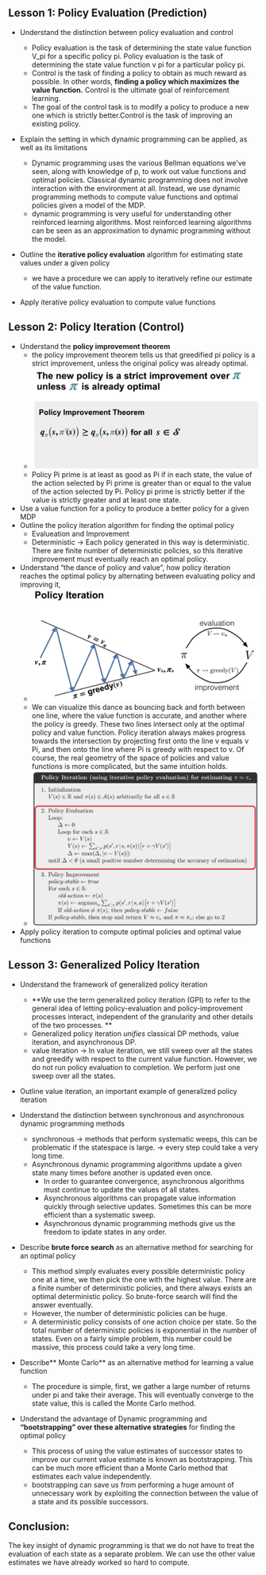 ## **Lesson 1: Policy Evaluation (Prediction)**
* Understand the distinction between policy evaluation and control
  * Policy evaluation is the task of determining the state value function V_pi for a specific policy pi. Policy evaluation is the task of determining the state value function v pi for a particular policy pi.
  * Control is the task of finding a policy to obtain as much reward as possible. In other words, **finding a policy which maximizes the value function.** Control is the ultimate goal of reinforcement learning.
  * The goal of the control task is to modify a policy to produce a new one which is strictly better.Control is the task of improving an existing policy.
* Explain the setting in which dynamic programming can be applied, as well as its limitations
  * Dynamic programming uses the various Bellman equations we've seen, along with knowledge of p, to work out value functions and optimal policies. Classical dynamic programming does not involve interaction with the environment at all. Instead, we use dynamic programming methods to compute value functions and optimal policies given a model of the MDP.
  *  dynamic programming is very useful for understanding other reinforced learning algorithms. Most reinforced learning algorithms can be seen as an approximation to dynamic programming without the model.


* Outline the **iterative policy evaluation** algorithm for estimating state values under a given policy
  * we have a procedure we can apply to iteratively refine our estimate of the value function.
* Apply iterative policy evaluation to compute value functions

## **Lesson 2: Policy Iteration (Control)**
* Understand the **policy improvement theorem**
  * the policy improvement theorem tells us that greedified pi policy is a strict improvement, unless the original policy was already optimal.
  * ![image](IMG/policy_improvement_theorem.png)
  * Policy Pi prime is at least as good as Pi if in each state, the value of the action selected by Pi prime is greater than or equal to the value of the action selected by Pi. Policy pi prime is strictly better if the value is strictly greater and at least one state. 
* Use a value function for a policy to produce a better policy for a given MDP
* Outline the policy iteration algorithm for finding the optimal policy
  * Evalueation and Improvement 
  * Deterministic ->  Each policy generated in this way is deterministic. There are finite number of deterministic policies, so this iterative improvement must eventually reach an optimal policy.
* Understand “the dance of policy and value”, how policy iteration reaches the optimal policy by alternating between evaluating policy and improving it,
  * ![image](IMG/policy_interation.png)
  * We can visualize this dance as bouncing back and forth between one line, where the value function is accurate, and another where the policy is greedy. These two lines intersect only at the optimal policy and value function. Policy iteration always makes progress towards the intersection by projecting first onto the line v equals v Pi, and then onto the line where Pi is greedy with respect to v. Of course, the real geometry of the space of policies and value functions is more complicated, but the same intuition holds.
  * ![image](IMG/policy_iter_code.png)
* Apply policy iteration to compute optimal policies and optimal value functions

## **Lesson 3: Generalized Policy Iteration**
* Understand the framework of generalized policy iteration
  * **We use the term generalized policy iteration (GPI) to refer to the general idea of letting policy-evaluation and policy-improvement processes interact, independent of the granularity and other details of the two processes. **
  * Generalized policy iteration *unifies* classical DP methods, value iteration, and asynchronous DP.
  * value iteration -> In value iteration, we still sweep over all the states and greedify with respect to the current value function. However, we do not run policy evaluation to completion. We perform just one sweep over all the states. 
* Outline value iteration, an important example of generalized policy iteration
* Understand the distinction between synchronous and asynchronous dynamic programming methods
  * synchronous -> methods that perform systematic weeps, this can be problematic if the statespace is large. -> every step could take a very long time.
  * Asynchronous dynamic programming algorithms update a given state many times before another is updated even once. 
    * In order to guarantee convergence, asynchronous algorithms must continue to update the values of all states.
    * Asynchronous algorithms can propagate value information quickly through selective updates. Sometimes this can be more efficient than a systematic sweep.
    * Asynchronous dynamic programming methods give us the freedom to ipdate states in any order.

* Describe **brute force search** as an alternative method for searching for an optimal policy
  * This method simply evaluates every possible deterministic policy one at a time, we then pick the one with the highest value. There are a finite number of deterministic policies, and there always exists an optimal deterministic policy. So brute-force search will find the answer eventually.
  * However, the number of deterministic policies can be huge.
  * A deterministic policy consists of one action choice per state. So the total number of deterministic policies is exponential in the number of states. Even on a fairly simple problem, this number could be massive, this process could take a very long time. 
* Describe** Monte Carlo** as an alternative method for learning a value function
  * The procedure is simple, first, we gather a large number of returns under pi and take their average. This will eventually converge to the state value, this is called the Monte Carlo method.
* Understand the advantage of Dynamic programming and **“bootstrapping” over these alternative strategies** for finding the optimal policy
  * This process of using the value estimates of successor states to improve our current value estimate is known as bootstrapping. This can be much more efficient than a Monte Carlo method that estimates each value independently.
  * bootstrapping can save us from performing a huge amount of unnecessary work by exploiting the connection between the value of a state and its possible successors.


## Conclusion:
The key insight of dynamic programming is that we do not have to treat the evaluation of each state as a separate problem. We can use the other value estimates we have already worked so hard to compute.